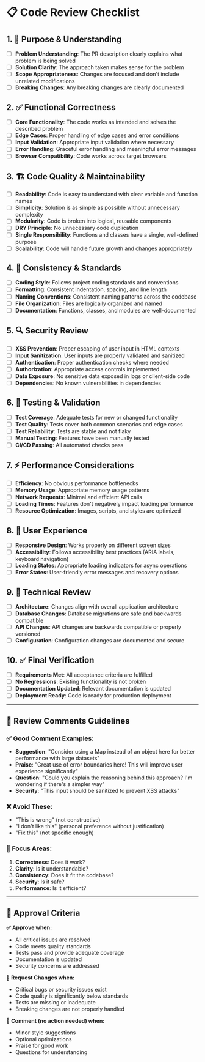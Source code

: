 # 📋 Code Review Checklist

## 1. 🎯 Purpose & Understanding
- [ ] **Problem Understanding**: The PR description clearly explains what problem is being solved
- [ ] **Solution Clarity**: The approach taken makes sense for the problem
- [ ] **Scope Appropriateness**: Changes are focused and don't include unrelated modifications
- [ ] **Breaking Changes**: Any breaking changes are clearly documented

## 2. ✅ Functional Correctness
- [ ] **Core Functionality**: The code works as intended and solves the described problem
- [ ] **Edge Cases**: Proper handling of edge cases and error conditions
- [ ] **Input Validation**: Appropriate input validation where necessary
- [ ] **Error Handling**: Graceful error handling and meaningful error messages
- [ ] **Browser Compatibility**: Code works across target browsers

## 3. 🏗️ Code Quality & Maintainability
- [ ] **Readability**: Code is easy to understand with clear variable and function names
- [ ] **Simplicity**: Solution is as simple as possible without unnecessary complexity
- [ ] **Modularity**: Code is broken into logical, reusable components
- [ ] **DRY Principle**: No unnecessary code duplication
- [ ] **Single Responsibility**: Functions and classes have a single, well-defined purpose
- [ ] **Scalability**: Code will handle future growth and changes appropriately

## 4. 🎨 Consistency & Standards
- [ ] **Coding Style**: Follows project coding standards and conventions
- [ ] **Formatting**: Consistent indentation, spacing, and line length
- [ ] **Naming Conventions**: Consistent naming patterns across the codebase
- [ ] **File Organization**: Files are logically organized and named
- [ ] **Documentation**: Functions, classes, and modules are well-documented

## 5. 🔍 Security Review
- [ ] **XSS Prevention**: Proper escaping of user input in HTML contexts
- [ ] **Input Sanitization**: User inputs are properly validated and sanitized
- [ ] **Authentication**: Proper authentication checks where needed
- [ ] **Authorization**: Appropriate access controls implemented
- [ ] **Data Exposure**: No sensitive data exposed in logs or client-side code
- [ ] **Dependencies**: No known vulnerabilities in dependencies

## 6. 🧪 Testing & Validation
- [ ] **Test Coverage**: Adequate tests for new or changed functionality
- [ ] **Test Quality**: Tests cover both common scenarios and edge cases
- [ ] **Test Reliability**: Tests are stable and not flaky
- [ ] **Manual Testing**: Features have been manually tested
- [ ] **CI/CD Passing**: All automated checks pass

## 7. ⚡ Performance Considerations
- [ ] **Efficiency**: No obvious performance bottlenecks
- [ ] **Memory Usage**: Appropriate memory usage patterns
- [ ] **Network Requests**: Minimal and efficient API calls
- [ ] **Loading Times**: Features don't negatively impact loading performance
- [ ] **Resource Optimization**: Images, scripts, and styles are optimized

## 8. 📱 User Experience
- [ ] **Responsive Design**: Works properly on different screen sizes
- [ ] **Accessibility**: Follows accessibility best practices (ARIA labels, keyboard navigation)
- [ ] **Loading States**: Appropriate loading indicators for async operations
- [ ] **Error States**: User-friendly error messages and recovery options

## 9. 🔧 Technical Review
- [ ] **Architecture**: Changes align with overall application architecture
- [ ] **Database Changes**: Database migrations are safe and backwards compatible
- [ ] **API Changes**: API changes are backwards compatible or properly versioned
- [ ] **Configuration**: Configuration changes are documented and secure

## 10. ✅ Final Verification
- [ ] **Requirements Met**: All acceptance criteria are fulfilled
- [ ] **No Regressions**: Existing functionality is not broken
- [ ] **Documentation Updated**: Relevant documentation is updated
- [ ] **Deployment Ready**: Code is ready for production deployment

---

## 💬 Review Comments Guidelines

### ✅ Good Comment Examples:
- **Suggestion**: "Consider using a Map instead of an object here for better performance with large datasets"
- **Praise**: "Great use of error boundaries here! This will improve user experience significantly"
- **Question**: "Could you explain the reasoning behind this approach? I'm wondering if there's a simpler way"
- **Security**: "This input should be sanitized to prevent XSS attacks"

### ❌ Avoid These:
- "This is wrong" (not constructive)
- "I don't like this" (personal preference without justification)
- "Fix this" (not specific enough)

### 🎯 Focus Areas:
1. **Correctness**: Does it work?
2. **Clarity**: Is it understandable?
3. **Consistency**: Does it fit the codebase?
4. **Security**: Is it safe?
5. **Performance**: Is it efficient?

---

## 🚀 Approval Criteria

**✅ Approve when:**
- All critical issues are resolved
- Code meets quality standards
- Tests pass and provide adequate coverage
- Documentation is updated
- Security concerns are addressed

**🔄 Request Changes when:**
- Critical bugs or security issues exist
- Code quality is significantly below standards
- Tests are missing or inadequate
- Breaking changes are not properly handled

**💬 Comment (no action needed) when:**
- Minor style suggestions
- Optional optimizations
- Praise for good work
- Questions for understanding